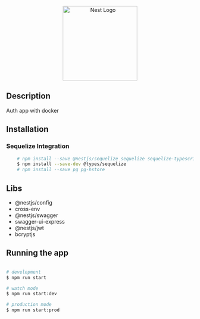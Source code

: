 <p align="center">
  <a href="http://nestjs.com/" target="blank"><img src="https://nestjs.com/img/logo-small.svg" width="200" alt="Nest Logo" /></a>
</p>


## Description

Auth app with docker

## Installation

### Sequelize Integration

```bash
    # npm install --save @nestjs/sequelize sequelize sequelize-typescript mysql2
    $ npm install --save-dev @types/sequelize
    # npm install --save pg pg-hstore
```

## Libs
* @nestjs/config
* cross-env
* @nestjs/swagger
* swagger-ui-express
* @nestjs/jwt
* bcryptjs




## Running the app

```bash

# development
$ npm run start

# watch mode
$ npm run start:dev

# production mode
$ npm run start:prod

```
